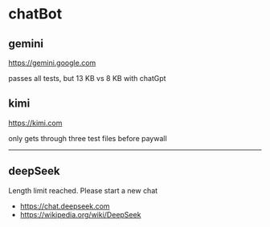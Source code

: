 # chatBot

## gemini

https://gemini.google.com

passes all tests, but 13 KB vs 8 KB with chatGpt

## kimi

https://kimi.com

only gets through three test files before paywall

---

## deepSeek

Length limit reached. Please start a new chat

- https://chat.deepseek.com
- https://wikipedia.org/wiki/DeepSeek
